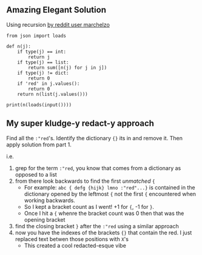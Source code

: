 ## Amazing Elegant Solution
Using recursion [by reddit user marchelzo](https://www.reddit.com/r/adventofcode/comments/3wh73d/day_12_solutions/cxw7oz1?utm_source=share&utm_medium=web2x&context=3)

```
from json import loads

def n(j):
    if type(j) == int:
        return j
    if type(j) == list:
        return sum([n(j) for j in j])
    if type(j) != dict:
        return 0
    if 'red' in j.values():
        return 0
    return n(list(j.values()))

print(n(loads(input())))
```

## My super kludge-y redact-y approach

Find all the `:"red`'s.  Identify the dictionary `{}` its in and remove it.  Then apply solution from part 1.

i.e.

1. grep for the term `:"red`, you know that comes from a dictionary as opposed to a list
2. from there look backwards to find the first *unmatched* `{`
    - For example: `abc { defg {hijk} lmno :"red"...}` is contained in the dictionary opened by the leftmost `{` not the first `{` encountered when working backwards.
    - So I kept a bracket count as I went!  +1 for `{`, -1 for `}`.
    - Once I hit a `{` whenre the bracket count was 0 then that was the opening bracket
3. find the closing bracket `}` after the `:"red` using a similar approach
4. now you have the indexes of the brackets `{}` that contain the red.  I just replaced text betwen those positions with `X`'s 
    - This created a cool redacted-esque vibe
